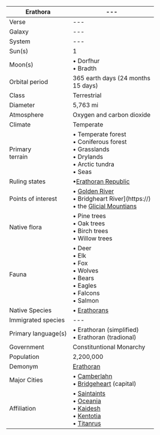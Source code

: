 |Erathora|---|
|---|---|
Verse | ---
Galaxy | ---
System | ---
Sun(s) | 1
Moon(s) | • Dorfhur<br/>• Bradth
Orbital period | 365 earth days (24 months<br/>15 days)
Class | Terrestrial 
Diameter | 5,763 mi 
Atmosphere | Oxygen and carbon dioxide 
Climate | Temperate
Primary<br/>terrain | • Temperate forest<br/>• Coniferous forest<br/>• Grasslands<br/>• Drylands<br/>• Arctic tundra<br/>• Seas
Ruling states | •[Erathoran Republic](https://)
Points of interest | • [Golden River](https://)<br/>• Bridgheart River](https://)<br/>• the [Glicial Mountians](https://)
Native flora | • Pine trees<br/>• Oak trees<br>• Birch trees<br/>• Willow trees
Fauna | • Deer<br/>• Elk<br/>• Fox<br/>• Wolves<br/>• Bears<br/>• Eagles<br/>• Falcons<br/>• Salmon
Native Species | • [Erathorans](https://)
Immigrated species | ---
Primary language(s) | • Erathoran (simplified)<br/>• Erathoran (tradional)
Government | Constituntional Monarchy 
Population | 2,200,000 
Demonym | [Erathoran](https://)
Major Cities | • [Camberlahn](https://)<br/>• [Bridgeheart](https://) (capital) 
Affiliation | • [Saintaints](https://)<br/>• [Oceania](https://)<br/>• [Kaidesh](https://)<br/>• [Kentotia](https://)<br/>• [Titanrus](https://)
 
